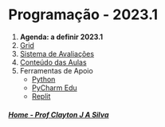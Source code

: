 # Programação - 2023.1

1. **Agenda: a definir 2023.1**  
2. [Grid](prog_aulas/Grid_programacao.md)
3. [Sistema de Avaliações](/./avaliacoes.md)
4. [Conteúdo das Aulas](prog_aulas.md)
5. Ferramentas de Apoio  
   * [Python](https://www.python.org/downloads/)
   * [PyCharm Edu](https://www.jetbrains.com/pt-br/pycharm-edu/)
   * [Replit](https://replit.com)


##### [Home - Prof Clayton J A Silva](/./index.md)
